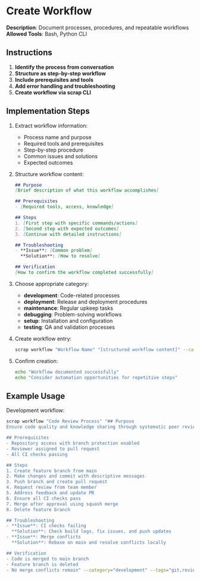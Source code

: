 # Create Workflow

**Description**: Document processes, procedures, and repeatable workflows  
**Allowed Tools**: Bash, Python CLI

## Instructions

1. **Identify the process from conversation**
2. **Structure as step-by-step workflow**
3. **Include prerequisites and tools**
4. **Add error handling and troubleshooting**
5. **Create workflow via scrap CLI**

## Implementation Steps

1. Extract workflow information:
   - Process name and purpose
   - Required tools and prerequisites
   - Step-by-step procedure
   - Common issues and solutions
   - Expected outcomes

2. Structure workflow content:
   ```markdown
   ## Purpose
   [Brief description of what this workflow accomplishes]
   
   ## Prerequisites
   - [Required tools, access, knowledge]
   
   ## Steps
   1. [First step with specific commands/actions]
   2. [Second step with expected outcomes]
   3. [Continue with detailed instructions]
   
   ## Troubleshooting
   - **Issue**: [Common problem]
     **Solution**: [How to resolve]
   
   ## Verification
   [How to confirm the workflow completed successfully]
   ```

3. Choose appropriate category:
   - **development**: Code-related processes
   - **deployment**: Release and deployment procedures
   - **maintenance**: Regular upkeep tasks
   - **debugging**: Problem-solving workflows
   - **setup**: Installation and configuration
   - **testing**: QA and validation processes

4. Create workflow entry:
   ```bash
   scrap workflow "Workflow Name" "[structured workflow content]" --category="development" --tags="automation,process,documentation"
   ```

5. Confirm creation:
   ```bash
   echo "Workflow documented successfully"
   echo "Consider automation opportunities for repetitive steps"
   ```

## Example Usage

Development workflow:
```bash
scrap workflow "Code Review Process" "## Purpose
Ensure code quality and knowledge sharing through systematic peer review

## Prerequisites  
- Repository access with branch protection enabled
- Reviewer assigned to pull request
- All CI checks passing

## Steps
1. Create feature branch from main
2. Make changes and commit with descriptive messages
3. Push branch and create pull request
4. Request review from team member
5. Address feedback and update PR
6. Ensure all CI checks pass
7. Merge after approval using squash merge
8. Delete feature branch

## Troubleshooting
- **Issue**: CI checks failing
  **Solution**: Check build logs, fix issues, and push updates
- **Issue**: Merge conflicts
  **Solution**: Rebase on main and resolve conflicts locally

## Verification
- Code is merged to main branch
- Feature branch is deleted
- No merge conflicts remain" --category="development" --tags="git,review,collaboration,process"
```